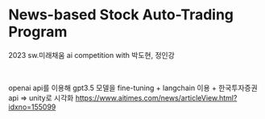 # News-based Stock Auto-Trading Program
2023 sw.미래채움 ai competition with 박도현, 정인강

<br>

openai api를 이용해 gpt3.5 모델을 fine-tuning + langchain 이용 + 한국투자증권 api => unity로 시각화
<https://www.aitimes.com/news/articleView.html?idxno=155099>
